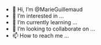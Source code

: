 - 👋 Hi, I’m @MarieGuillemaud
- 👀 I’m interested in ...
- 🌱 I’m currently learning ...
- 💞️ I’m looking to collaborate on ...
- 📫 How to reach me ...

<!---
MarieGuillemaud/MarieGuillemaud is a ✨ special ✨ repository because its `README.md` (this file) appears on your GitHub profile.
You can click the Preview link to take a look at your changes.
--->
